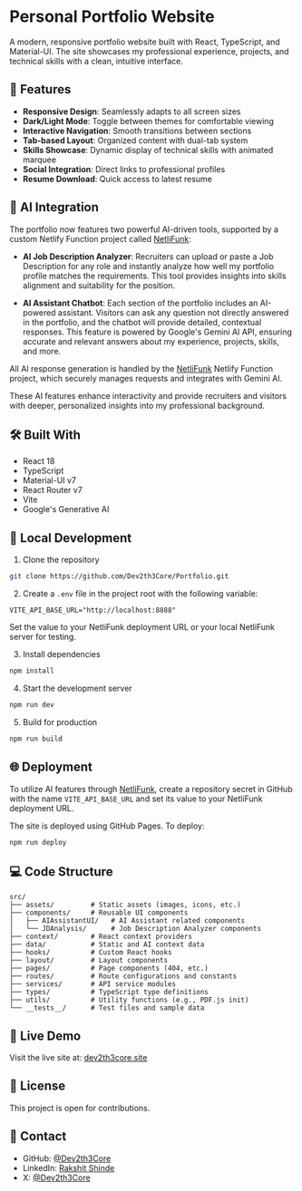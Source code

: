 # Personal Portfolio Website

A modern, responsive portfolio website built with React, TypeScript, and Material-UI. The site showcases my professional experience, projects, and technical skills with a clean, intuitive interface.

## 🌟 Features

- **Responsive Design**: Seamlessly adapts to all screen sizes
- **Dark/Light Mode**: Toggle between themes for comfortable viewing
- **Interactive Navigation**: Smooth transitions between sections
- **Tab-based Layout**: Organized content with dual-tab system
- **Skills Showcase**: Dynamic display of technical skills with animated marquee
- **Social Integration**: Direct links to professional profiles
- **Resume Download**: Quick access to latest resume

## 🤖 AI Integration

The portfolio now features two powerful AI-driven tools, supported by a custom Netlify Function project called [NetliFunk](https://github.com/Dev2th3Core/NetliFunk):

- **AI Job Description Analyzer**: Recruiters can upload or paste a Job Description for any role and instantly analyze how well my portfolio profile matches the requirements. This tool provides insights into skills alignment and suitability for the position.

- **AI Assistant Chatbot**: Each section of the portfolio includes an AI-powered assistant. Visitors can ask any question not directly answered in the portfolio, and the chatbot will provide detailed, contextual responses. This feature is powered by Google's Gemini AI API, ensuring accurate and relevant answers about my experience, projects, skills, and more.

All AI response generation is handled by the [NetliFunk](https://github.com/Dev2th3Core/NetliFunk) Netlify Function project, which securely manages requests and integrates with Gemini AI.

These AI features enhance interactivity and provide recruiters and visitors with deeper, personalized insights into my professional background.

## 🛠️ Built With

- React 18
- TypeScript
- Material-UI v7
- React Router v7
- Vite
- Google's Generative AI

## 🔧 Local Development

1. Clone the repository
```bash
git clone https://github.com/Dev2th3Core/Portfolio.git
```

2. Create a `.env` file in the project root with the following variable:
```env
VITE_API_BASE_URL="http://localhost:8888"
```
Set the value to your NetliFunk deployment URL or your local NetliFunk server for testing.

3. Install dependencies
```bash
npm install
```

4. Start the development server
```bash
npm run dev
```

5. Build for production
```bash
npm run build
```

## 🌐 Deployment

To utilize AI features through  [NetliFunk](https://github.com/Dev2th3Core/NetliFunk), create a repository secret in GitHub with the name `VITE_API_BASE_URL` and set its value to your NetliFunk deployment URL.

The site is deployed using GitHub Pages. To deploy:
```bash
npm run deploy
```


## 💻 Code Structure

```
src/
├── assets/         # Static assets (images, icons, etc.)
├── components/     # Reusable UI components
│   ├── AIAssistantUI/   # AI Assistant related components
│   └── JDAnalysis/      # Job Description Analyzer components
├── context/        # React context providers
├── data/           # Static and AI context data
├── hooks/          # Custom React hooks
├── layout/         # Layout components
├── pages/          # Page components (404, etc.)
├── routes/         # Route configurations and constants
├── services/       # API service modules
├── types/          # TypeScript type definitions
├── utils/          # Utility functions (e.g., PDF.js init)
└── __tests__/      # Test files and sample data
```

## 🔗 Live Demo

Visit the live site at: [dev2th3core.site](https://dev2th3core.site)

## 📝 License

This project is open for contributions.

## 👤 Contact

- GitHub: [@Dev2th3Core](https://github.com/Dev2th3Core)
- LinkedIn: [Rakshit Shinde](https://www.linkedin.com/in/rakshit-shinde/)
- X: [@Dev2th3Core](https://x.com/Dev2th3Core)
